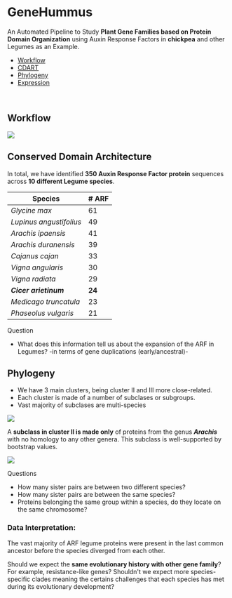 # GeneHummus

An Automated Pipeline to Study **Plant Gene Families based on Protein Domain Organization** using Auxin Response Factors in **chickpea** and other Legumes as an Example.

 - [Workflow](#workflow)
 - [CDART](#conserved-domain-architecture)
 - [Phylogeny](#phylogeny)
 - [Expression]()


<br>

## Workflow

![](figures/workflow.png)


## Conserved Domain Architecture  

In total, we have identified **350 Auxin Response Factor protein** sequences across **10 different Legume species**. 

| Species  | # ARF |
|---------|----------------|
| *Glycine max* | 61     |
| *Lupinus angustifolius* | 49 |
| *Arachis ipaensis* | 41
| *Arachis duranensis* | 39
| *Cajanus cajan* |  33
| *Vigna angularis* | 30
| *Vigna radiata* | 29
| ***Cicer arietinum*** | **24**
| *Medicago truncatula* | 23 
| *Phaseolus vulgaris* | 21


Question  
* What does this information tell us about the expansion of the ARF in Legumes? -in terms of gene duplications (early/ancestral)-  


## Phylogeny  
* We have 3 main clusters, being cluster II and III more close-related. 
* Each cluster is made of a number of subclases or subgroups.   
* Vast majority of subclases are multi-species

![](figures/treeARF.png)

A **subclass in cluster II is made only** of proteins from the genus ***Arachis*** with no homology to any other genera. This subclass is well-supported by bootstrap values. 

![](figures/arachisTree.png)


Questions  
* How many sister pairs are between two different species?   
* How many sister pairs are between the same species?   
* Proteins belonging the same group within a species, do they locate on the same chromosome?  

### Data Interpretation: 
The vast majority of ARF legume proteins were present in the last common ancestor before the species diverged from each other.     
  
Should we expect the **same evolutionary history with other gene family**? For example, resistance-like genes? Shouldn't we expect more species-specific clades meaning the certains challenges that each species has met during its evolutionary development?

